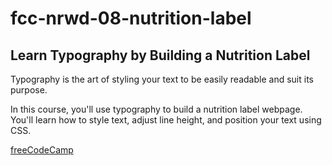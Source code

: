 # fcc-nrwd-08-nutrition-label

## Learn Typography by Building a Nutrition Label

Typography is the art of styling your text to be easily readable and suit its purpose.

In this course, you'll use typography to build a nutrition label webpage. You'll learn how to style text, adjust line height, and position your text using CSS.

[freeCodeCamp](https://www.freecodecamp.org/learn/2022/responsive-web-design/)
